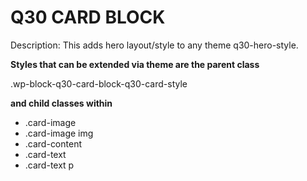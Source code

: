 # Q30 CARD BLOCK

Description: This adds hero layout/style to any theme q30-hero-style.

**Styles that can be extended via theme are the parent class**

.wp-block-q30-card-block-q30-card-style

**and child classes within**

- .card-image
- .card-image img
- .card-content
- .card-text
- .card-text p
